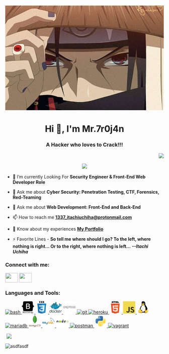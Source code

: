 <p align="center"><a href="mr-trojan.cf" target="blank"><img src="Itachi.jpg"/></a></p>
<h1 align="center">Hi 👋, I'm Mr.7r0j4n</h1>
<h3 align="center">A Hacker who loves to Crack!!!</h3>

<p align="right"> <img src="https://visitor-badge.laobi.icu/badge?page_id=mr-7r0j4n" /> </p>

<p align="center"> <a href="https://github.com/ryo-ma/github-profile-trophy"><img src="https://github-profile-trophy.vercel.app/?username=Mr-7r0j4n&theme=dark_lover&column=4" /></a> </p>

- 🔭 I’m currently Looking For **Security Engineer & Front-End Web Developer Role**

<!-- - 🌱 I’m currently learning **fasdfasdf** -->

<!-- - 👯 I’m looking to collaborate on [asdfasdf](sadfasdfasd) -->

<!-- - 🤝 I’m looking for help with [asdfasdfas](asdfasdfsad) -->

<!-- - 👨‍💻 All of my projects are available at [asdfasdf](asdfasdf) -->

<!-- - 📝 I regularly write articles on [asdfasdf](asdfasdf) -->

- 💬 Ask me about **Cyber Security: Penetration Testing, CTF, Forensics, Red-Teaming**

- 💬 Ask me about **Web Development: Front-End and Back-End**

- 📫 How to reach me **1337_itachiuchiha@protonmail.com**

- 📄 Know about my experiences [**My Portfolio**](http://mr-trojan.cf/)

- ⚡ Favorite Lines - **So tell me where should I go?  To the left, where nothing is right… Or to the right, where nothing is left…** ***--Itachi Uchiha***

<h3 align="left">Connect with me:</h3>
<p align="left">
<a href="https://twitter.com/Mr.7r0j4n" target="blank"><img align="center" src="https://raw.githubusercontent.com/rahuldkjain/github-profile-readme-generator/master/src/images/icons/Social/twitter.svg" height="30" width="40" /></a>
<a href="https://linkedin.com/in/bhanugoyal" target="blank"><img align="center" src="https://raw.githubusercontent.com/rahuldkjain/github-profile-readme-generator/master/src/images/icons/Social/linked-in-alt.svg" height="30" width="40" /></a>
<!-- <a href="https://medium.com/@sdfa" target="blank"><img align="center" src="https://raw.githubusercontent.com/rahuldkjain/github-profile-readme-generator/master/src/images/icons/Social/medium.svg" alt="@sdfa" height="30" width="40" /></a> -->
<!-- <a href="https://discord.gg/dfsdfasdfas" target="blank"><img align="center" src="https://raw.githubusercontent.com/rahuldkjain/github-profile-readme-generator/master/src/images/icons/Social/discord.svg" alt="dfsdfasdfas" height="30" width="40" /></a> -->

<h3 align="left">Languages and Tools:</h3>
<p align="left"> <a href="https://www.gnu.org/software/bash/" target="_blank" rel="noreferrer"> <img src="https://www.vectorlogo.zone/logos/gnu_bash/gnu_bash-icon.svg" alt="bash" width="40" height="40"/> </a> <a href="https://getbootstrap.com" target="_blank" rel="noreferrer"> <img src="https://raw.githubusercontent.com/devicons/devicon/master/icons/bootstrap/bootstrap-plain-wordmark.svg" alt="bootstrap" width="40" height="40"/> </a> <a href="https://www.w3schools.com/css/" target="_blank" rel="noreferrer"> <img src="https://raw.githubusercontent.com/devicons/devicon/master/icons/css3/css3-original-wordmark.svg" alt="css3" width="40" height="40"/> </a> <a href="https://www.docker.com/" target="_blank" rel="noreferrer"> <img src="https://raw.githubusercontent.com/devicons/devicon/master/icons/docker/docker-original-wordmark.svg" alt="docker" width="40" height="40"/> </a> <a href="https://expressjs.com" target="_blank" rel="noreferrer"> <img src="https://raw.githubusercontent.com/devicons/devicon/master/icons/express/express-original-wordmark.svg" alt="express" width="40" height="40"/> </a> <a href="https://git-scm.com/" target="_blank" rel="noreferrer"> <img src="https://www.vectorlogo.zone/logos/git-scm/git-scm-icon.svg" alt="git" width="40" height="40"/> </a> <a href="https://heroku.com" target="_blank" rel="noreferrer"> <img src="https://www.vectorlogo.zone/logos/heroku/heroku-icon.svg" alt="heroku" width="40" height="40"/> </a> <a href="https://www.w3.org/html/" target="_blank" rel="noreferrer"> <img src="https://raw.githubusercontent.com/devicons/devicon/master/icons/html5/html5-original-wordmark.svg" alt="html5" width="40" height="40"/> </a> <a href="https://developer.mozilla.org/en-US/docs/Web/JavaScript" target="_blank" rel="noreferrer"> <img src="https://raw.githubusercontent.com/devicons/devicon/master/icons/javascript/javascript-original.svg" alt="javascript" width="40" height="40"/> </a> <a href="https://www.linux.org/" target="_blank" rel="noreferrer"> <img src="https://raw.githubusercontent.com/devicons/devicon/master/icons/linux/linux-original.svg" alt="linux" width="40" height="40"/> </a> <a href="https://mariadb.org/" target="_blank" rel="noreferrer"> <img src="https://www.vectorlogo.zone/logos/mariadb/mariadb-icon.svg" alt="mariadb" width="40" height="40"/> </a> <a href="https://www.mongodb.com/" target="_blank" rel="noreferrer"> <img src="https://raw.githubusercontent.com/devicons/devicon/master/icons/mongodb/mongodb-original-wordmark.svg" alt="mongodb" width="40" height="40"/> </a> <a href="https://www.mysql.com/" target="_blank" rel="noreferrer"> <img src="https://raw.githubusercontent.com/devicons/devicon/master/icons/mysql/mysql-original-wordmark.svg" alt="mysql" width="40" height="40"/> </a> <a href="https://nodejs.org" target="_blank" rel="noreferrer"> <img src="https://raw.githubusercontent.com/devicons/devicon/master/icons/nodejs/nodejs-original-wordmark.svg" alt="nodejs" width="40" height="40"/> </a> <a href="https://postman.com" target="_blank" rel="noreferrer"> <img src="https://www.vectorlogo.zone/logos/getpostman/getpostman-icon.svg" alt="postman" width="40" height="40"/> </a> <a href="https://www.python.org" target="_blank" rel="noreferrer"> <img src="https://raw.githubusercontent.com/devicons/devicon/master/icons/python/python-original.svg" alt="python" width="40" height="40"/> </a> <a href="https://www.vagrantup.com/" target="_blank" rel="noreferrer"> <img src="https://www.vectorlogo.zone/logos/vagrantup/vagrantup-icon.svg" alt="vagrant" width="40" height="40"/> </a> </p>


<!-- <p><img align="left" src="https://github-readme-stats.vercel.app/api/top-langs?username=Mr-7r0j4n&show_icons=true&locale=en&layout=compact" /></p> -->

<p>&nbsp;<img align="center" src="https://github-readme-stats.vercel.app/api?username=Mr-7r0j4n&show_icons=true&locale=en" /></p>

<p><img align="center" src="https://github-readme-streak-stats.herokuapp.com/?user=Mr-7r0j4n&" alt="asdfasdf" /></p>

